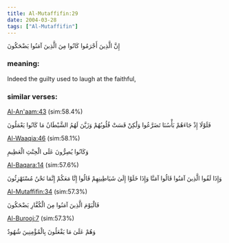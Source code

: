 ```yaml
---
title: Al-Mutaffifin:29
date: 2004-03-28
tags: ["Al-Mutaffifin"]
---
```

إِنَّ الَّذِينَ أَجْرَمُوا كَانُوا مِنَ الَّذِينَ آمَنُوا يَضْحَكُونَ
### meaning: 
Indeed the guilty used to laugh at the faithful,
### similar verses: 

[Al-An'aam:43](/6/43) (sim:58.4%)

فَلَوْلَا إِذْ جَاءَهُمْ بَأْسُنَا تَضَرَّعُوا وَلَٰكِنْ قَسَتْ قُلُوبُهُمْ وَزَيَّنَ لَهُمُ الشَّيْطَانُ مَا كَانُوا يَعْمَلُونَ

[Al-Waaqia:46](/56/46) (sim:58.1%)

وَكَانُوا يُصِرُّونَ عَلَى الْحِنْثِ الْعَظِيمِ

[Al-Baqara:14](/2/14) (sim:57.6%)

وَإِذَا لَقُوا الَّذِينَ آمَنُوا قَالُوا آمَنَّا وَإِذَا خَلَوْا إِلَىٰ شَيَاطِينِهِمْ قَالُوا إِنَّا مَعَكُمْ إِنَّمَا نَحْنُ مُسْتَهْزِئُونَ

[Al-Mutaffifin:34](/83/34) (sim:57.3%)

فَالْيَوْمَ الَّذِينَ آمَنُوا مِنَ الْكُفَّارِ يَضْحَكُونَ

[Al-Burooj:7](/85/7) (sim:57.3%)

وَهُمْ عَلَىٰ مَا يَفْعَلُونَ بِالْمُؤْمِنِينَ شُهُودٌ
